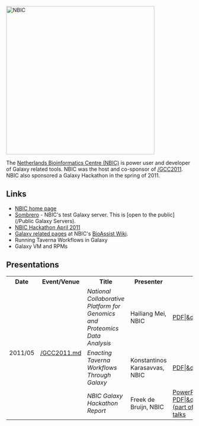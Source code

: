 <div class='center'>
<a href='http://www.nbic.nl/'><img src='/Images/Logos/NBICLogoLogoWithText.PNG.md' alt='NBIC' width="400" /></a>
</div>

The [Netherlands Bioinformatics Centre (NBIC)](http://www/nbic.nl) is power user and developer of Galaxy related tools.  NBIC was the host and co-sponsor of [/GCC2011](/GCC2011).  NBIC also sponsored a Galaxy Hackathon in the spring of 2011.

## Links
* [NBIC home page](http://www.nbic.nl)
* [Sombrero](http://galaxy.nbic.nl) - NBIC's test Galaxy server.  This is [open to the public](/Public Galaxy Servers).
* [NBIC Hackathon April 2011](https://wiki.nbic.nl/index.php/NBIC_Hackathon_April_2011)
* [Galaxy related pages](https://wiki.nbic.nl/index.php/Category:NBIC_Galaxy) at NBIC's [BioAssist Wiki](https://wiki.nbic.nl/).
* Running Taverna Workflows in Galaxy
* Galaxy VM and RPMs

## Presentations

<table>
  <tr class="th" >
    <th> Date </th>
    <th> Event/Venue </th>
    <th> Title </th>
    <th> Presenter </th>
    <th> Links </th>
  </tr>
  <tr>
    <td rowspan=3> 2011/05 </td>
    <td rowspan=3> <a href='/GCC2011.md'>/GCC2011.md</a> </td>
    <td> <em>National Collaborative Platform for Genomics and Proteomics Data Analysis</em> </td>
    <td> Hailiang Mei, NBIC </td>
    <td> <a href='ATTACHMENT_URLGCC2011/NationalCollaborativePlatformForGenomicsAndProteomicsDataAnalysis.pdf'>PDF|&do=get</a>, <a href='http://vimeo.com/24869172'>Watch</a> </td>
  </tr>
  <tr>
    <td> <em>Enacting Taverna Workflows Through Galaxy</em> </td>
    <td> Konstantinos Karasavvas, NBIC </td>
    <td> <a href='ATTACHMENT_URLGCC2011/EnactingTavernaWorkflowsThroughGalaxy.pdf'>PDF|&do=get</a>, <a href='http://vimeo.com/24876774'>Watch</a> </td>
  </tr>
  <tr>
    <td> <em>NBIC Galaxy Hackathon Report</em> </td>
    <td> Freek de Bruijn, NBIC </td>
    <td> <a href='ATTACHMENT_URLGCC2011/NBICGalaxyHackathonReport.pptx'>PowerPoint|&do=get</a>, <a href='ATTACHMENT_URLGCC2011/NBICGalaxyHackathonReport.pdf'>PDF|&do=get</a>, <a href='http://vimeo.com/24868815'>Watch (part of lightning talks</a> </td>
  </tr>
</table>

